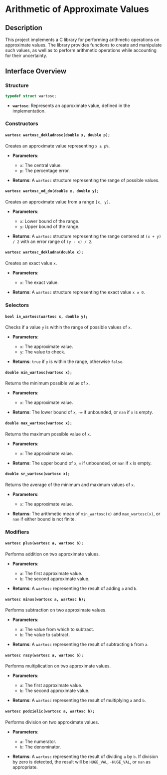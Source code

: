 # Arithmetic of Approximate Values

## Description
This project implements a C library for performing arithmetic operations on approximate values. The library provides functions to create and manipulate such values, as well as to perform arithmetic operations while accounting for their uncertainty.

## Interface Overview

### Structure
```c
typedef struct wartosc;
```
- **`wartosc`**: Represents an approximate value, defined in the implementation.

### Constructors

#### `wartosc wartosc_dokladnosc(double x, double p);`
Creates an approximate value representing `x ± p%`.

- **Parameters**:
  - `x`: The central value.
  - `p`: The percentage error.

- **Returns**: A `wartosc` structure representing the range of possible values.

#### `wartosc wartosc_od_do(double x, double y);`
Creates an approximate value from a range `[x, y]`.

- **Parameters**:
  - `x`: Lower bound of the range.
  - `y`: Upper bound of the range.

- **Returns**: A `wartosc` structure representing the range centered at `(x + y) / 2` with an error range of `(y - x) / 2`.

#### `wartosc wartosc_dokladna(double x);`
Creates an exact value `x`.

- **Parameters**:
  - `x`: The exact value.

- **Returns**: A `wartosc` structure representing the exact value `x ± 0`.

### Selectors

#### `bool in_wartosc(wartosc x, double y);`
Checks if a value `y` is within the range of possible values of `x`.

- **Parameters**:
  - `x`: The approximate value.
  - `y`: The value to check.

- **Returns**: `true` if `y` is within the range, otherwise `false`.

#### `double min_wartosc(wartosc x);`
Returns the minimum possible value of `x`.

- **Parameters**:
  - `x`: The approximate value.

- **Returns**: The lower bound of `x`, `-∞` if unbounded, or `nan` if `x` is empty.

#### `double max_wartosc(wartosc x);`
Returns the maximum possible value of `x`.

- **Parameters**:
  - `x`: The approximate value.

- **Returns**: The upper bound of `x`, `∞` if unbounded, or `nan` if `x` is empty.

#### `double sr_wartosc(wartosc x);`
Returns the average of the minimum and maximum values of `x`.

- **Parameters**:
  - `x`: The approximate value.

- **Returns**: The arithmetic mean of `min_wartosc(x)` and `max_wartosc(x)`, or `nan` if either bound is not finite.

### Modifiers

#### `wartosc plus(wartosc a, wartosc b);`
Performs addition on two approximate values.

- **Parameters**:
  - `a`: The first approximate value.
  - `b`: The second approximate value.

- **Returns**: A `wartosc` representing the result of adding `a` and `b`.

#### `wartosc minus(wartosc a, wartosc b);`
Performs subtraction on two approximate values.

- **Parameters**:
  - `a`: The value from which to subtract.
  - `b`: The value to subtract.

- **Returns**: A `wartosc` representing the result of subtracting `b` from `a`.

#### `wartosc razy(wartosc a, wartosc b);`
Performs multiplication on two approximate values.

- **Parameters**:
  - `a`: The first approximate value.
  - `b`: The second approximate value.

- **Returns**: A `wartosc` representing the result of multiplying `a` and `b`.

#### `wartosc podzielic(wartosc a, wartosc b);`
Performs division on two approximate values.

- **Parameters**:
  - `a`: The numerator.
  - `b`: The denominator.

- **Returns**: A `wartosc` representing the result of dividing `a` by `b`. If division by zero is detected, the result will be `HUGE_VAL`, `-HUGE_VAL`, or `nan` as appropriate.
